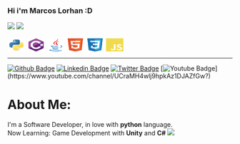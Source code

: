### Hi i'm Marcos Lorhan :D

<!--
**marcoslorhanbs/marcoslorhanbs** is a ✨ _special_ ✨ repository because its `README.md` (this file) appears on your GitHub profile.
-->

<div>
<img height="150em" src="https://github-readme-stats.vercel.app/api?username=marcoslorhanbs&show_icons=true&theme=dark&include_all_commits=true&count_private=true"/>
 <img height="150em" src="https://github-readme-stats.vercel.app/api/top-langs/?username=marcoslorhanbs&layout=compact&langs_count=7&theme=dark"/>  
</div>

<div style="display: inline_block"><br>
 <img align="center" alt="marcos-python" height="30" width="40" src="https://raw.githubusercontent.com/devicons/devicon/master/icons/python/python-original.svg">
 <img align="center" alt="marcos-c#" height="30" width="40" src="https://raw.githubusercontent.com/devicons/devicon/master/icons/csharp/csharp-original.svg">
 <img align="center" alt="marcos-java" height="30" width="40" src="https://raw.githubusercontent.com/devicons/devicon/master/icons/java/java-original.svg">
 <img align="center" alt="marcos-HTML" height="30" width="40" src="https://raw.githubusercontent.com/devicons/devicon/master/icons/html5/html5-original.svg">
 <img align="center" alt="marcos-CSS" height="30" width="40" src="https://raw.githubusercontent.com/devicons/devicon/master/icons/css3/css3-original.svg">
 <img align="center" alt="marcos-Js" height="30" width="40" src="https://raw.githubusercontent.com/devicons/devicon/master/icons/javascript/javascript-plain.svg">
</div>

<hr>



[![Github Badge](https://img.shields.io/badge/-Github-000?style=flat-square&logo=Github&logoColor=white&link=https://github.com/marcoslorhanbs)](https://github.com/marcoslorhanbs)
[![Linkedin Badge](https://img.shields.io/badge/-LinkedIn-blue?style=flat-square&logo=Linkedin&logoColor=white&link=https://www.linkedin.com/in/marcoslorhanbs)](https://www.linkedin.com/in/marcoslorhanbs)
[![Twitter Badge](https://img.shields.io/badge/-Twitter-1ca0f1?style=flat-square&labelColor=1ca0f1&logo=twitter&logoColor=white&link=https://twitter.com/marcoslorhanbs)](https://twitter.com/marcoslorhanbs)
[![Youtube Badge](https://img.shields.io/badge/-YouTube-ff0000?style=flat-square&labelColor=ff0000&logo=youtube&logoColor=white&link=https://www.youtube.com/channel/UCraMH4wlj9hpkAz1DJAZfGw?)](https://www.youtube.com/channel/UCraMH4wlj9hpkAz1DJAZfGw?)

# About Me:
I'm a Software Developer, in love with **python** language. <br>
Now Learning: Game Development with **Unity** and **C#**
![](https://github-profile-summary-cards.vercel.app/api/cards/profile-details?username=marcoslorhanbs&theme=monokai)
